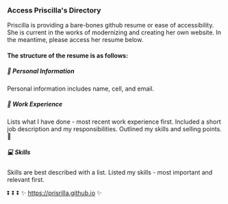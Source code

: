 ### Access Priscilla's Directory

Priscilla is providing a bare-bones github resume or ease of accessibility. She is current in the works of modernizing and creating her own website.
In the meantime, please access her resume below. 

#### The structure of the resume is as follows:

##### :information_desk_person: Personal Information
Personal information includes name, cell, and email.

##### :briefcase: Work Experience
Lists what I have done - most recent work experience first. Included a short job description and my responsibilities. Outlined my skills and selling points. :100:

##### :computer: Skills
Skills are best described with a list. Listed my skills - most important and relevant first.


:arrow_double_down:    :arrow_double_down:    :arrow_double_down:
:sparkles: https://prisrilla.github.io :sparkles:


